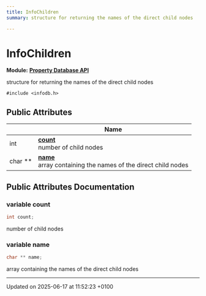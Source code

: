 ```yaml
---
title: InfoChildren
summary: structure for returning the names of the direct child nodes 

---
```


# InfoChildren

**Module:** **[Property Database API](group__propdb.md)**



structure for returning the names of the direct child nodes 


`#include <infodb.h>`

## Public Attributes

|                | Name           |
| -------------- | -------------- |
| int | **[count](struct_info_children.md#variable-count)** <br>number of child nodes  |
| char ** | **[name](struct_info_children.md#variable-name)** <br>array containing the names of the direct child nodes  |

## Public Attributes Documentation

### variable count

```cpp
int count;
```

number of child nodes 

### variable name

```cpp
char ** name;
```

array containing the names of the direct child nodes 

-------------------------------

Updated on 2025-06-17 at 11:52:23 +0100